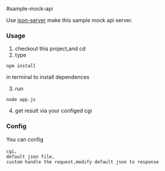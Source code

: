 #sample-mock-api

Use [json-server](https://github.com/typicode/json-server) make this sample mock api server.





### Usage
	
1. checkout this project,and cd
2. type 
```
npm install
```
in terminal to install dependences

3. run
```
node app.js
```
4. get result via your configed cgi

### Config

You can config 

	cgi，
	default json file,
	custom handle the request,modify default json to response


